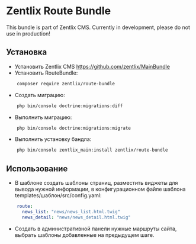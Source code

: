 Zentlix Route Bundle
=================

This bundle is part of Zentlix CMS. Currently in development, please do not use in production!

## Установка
- Установить Zentlix CMS https://github.com/zentlix/MainBundle 
- Установить RouteBundle:
```bash
    composer require zentlix/route-bundle
```
- Создать миграцию:
```bash 
    php bin/console doctrine:migrations:diff
```
- Выполнить миграцию: 
```bash 
    php bin/console doctrine:migrations:migrate
```
- Выполнить установку бандла:
```bash 
    php bin/console zentlix_main:install zentlix/route-bundle
```
## Использование
- В шаблоне создать шаблоны страниц, разместить виджеты для вывода нужной информации, в конфигурационном файле шаблона templates/шаблон/src/config.yaml:
```yaml
    route:
      news_list: "news/news_list.html.twig"
      news_detail: "news/news_detail.html.twig"
```
- Создать в административной панели нужные маршруты сайта, выбрать шаблоны добавленные на предыдущем шаге.